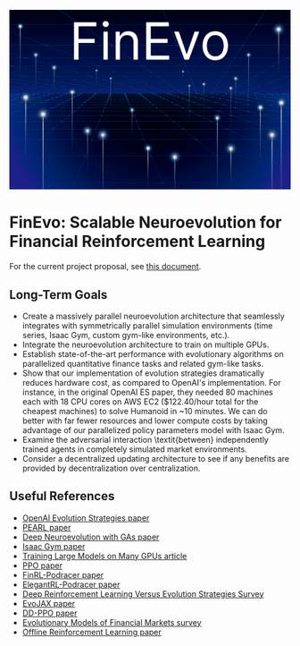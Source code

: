 ![FinEvo Logo](./logo.png)

# FinEvo: Scalable Neuroevolution for Financial Reinforcement Learning

For the current project proposal, see [this document](https://www.overleaf.com/read/pfjjvzcbpnmt).

## Long-Term Goals

- Create a massively parallel neuroevolution architecture that seamlessly integrates with symmetrically parallel simulation environments (time series, Isaac Gym, custom gym-like environments, etc.).
- Integrate the neuroevolution architecture to train on multiple GPUs.
- Establish state-of-the-art performance with evolutionary algorithms on parallelized quantitative finance tasks and related gym-like tasks.
- Show that our implementation of evolution strategies dramatically reduces hardware cost, as compared to OpenAI's implementation. For instance, in the original OpenAI ES paper, they needed 80 machines each with 18 CPU cores on AWS EC2 ($122.40/hour total for the cheapest machines) to solve Humanoid in ~10 minutes. We can do better with far fewer resources and lower compute costs by taking advantage of our parallelized policy parameters model with Isaac Gym.
- Examine the adversarial interaction \textit{between} independently trained agents in completely simulated market environments.
- Consider a decentralized updating architecture to see if any benefits are provided by decentralization over centralization.

## Useful References

- [OpenAI Evolution Strategies paper](https://arxiv.org/pdf/1703.03864.pdf)
- [PEARL paper](https://arxiv.org/pdf/2201.09568.pdf)
- [Deep Neuroevolution with GAs paper](https://arxiv.org/pdf/1712.06567.pdf)
- [Isaac Gym paper](https://arxiv.org/pdf/2108.10470.pdf)
- [Training Large Models on Many GPUs article](https://lilianweng.github.io/posts/2021-09-25-train-large/)
- [PPO paper](https://arxiv.org/pdf/1707.06347.pdf)
- [FinRL-Podracer paper](https://arxiv.org/pdf/2111.05188.pdf)
- [ElegantRL-Podracer paper](https://arxiv.org/pdf/2112.05923.pdf)
- [Deep Reinforcement Learning Versus Evolution Strategies Survey](https://arxiv.org/pdf/2110.01411.pdf)
- [EvoJAX paper](https://arxiv.org/pdf/2202.05008.pdf)
- [DD-PPO paper](https://arxiv.org/pdf/1911.00357.pdf)
- [Evolutionary Models of Financial Markets survey](https://www.pnas.org/doi/pdf/10.1073/pnas.2104800118)
- [Offline Reinforcement Learning paper](https://arxiv.org/pdf/2005.01643.pdf)
